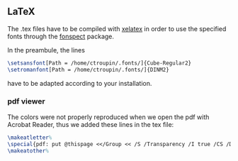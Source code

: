 ## LaTeX

The .tex files have to be compiled with [xelatex](https://en.wikipedia.org/wiki/XeTeX) in order to use the specified fonts through the [fonspect](https://www.ctan.org/pkg/fontspec?lang=en) package.  

In the preambule, the lines
```latex
\setsansfont[Path = /home/ctroupin/.fonts/]{Cube-Regular2}
\setromanfont[Path = /home/ctroupin/.fonts/]{DINM2}
```
have to be adapted according to your installation.

### pdf viewer ###

The colors were not properly reproduced when we open the pdf with Acrobat Reader, thus we added these lines in the tex file:
```latex
\makeatletter%
\special{pdf: put @thispage <</Group << /S /Transparency /I true /CS /DeviceRGB>> >>}%
\makeatother%
```
